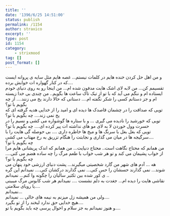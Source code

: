 ```yaml
---
title: ''
date: '1396/6/25 14:51:00'
status: publish
permalink: /1154
author: straxico
excerpt: ''
type: post
id: 1154
category:
    - strixmood
tag: []
post_format: []
---
```

<span>و من اهل حل کردن خنده هایم در کلمات نیستم… غصه هایم مثل سایه ی پروانه ایست که در کنار گهواره ات خوابش برده….</span>  
<span>تقسیمم کن… من لابه لای اشک هایت مدفون شده ام… من اینجا رو به روی دنیای خودم ایستاده ام و ننگم می آید که با تو از تیک تاک ساعت ها بگویم.. من چندی بی خدا زیسته ام و جز دستانم کسی را شکر نگفته ام…. دستانی که حالا دارند یخ می زنند…. از چه بگویم با تو؟</span>  
<span>تویی که صداقت را در چشمان قاصدک ها دیده ای و امید را از خدایی هدیه گرفته ای که یخ نمی زند…. چه بگویم با تو؟</span>  
<span>تویی که خورشید را نادیده می گیری … و با ستاره ها گوشواره می کشی و نسیم را در حسرت وول خوردن لا به لای مو های نداشته ات پیر کرده ای…. چه بگویم با تو؟</span>  
<span>تویی که بغل بغل با سرنگ ها و میخ ها خاطره داری …. بی حوصله گی هایت را با سرگیجه ها در میان می گذاری و نجابتت را هنگام تزریق به رخ مهتاب می کشی….</span>  
<span>چه بگویم با تو؟</span>  
<span>من همانم که محتاج نگاهت است.. محتاج دنیایت… من همانم که اندک پریشانی هایم مرا از خواب پشیمان می کند و تو هر شب خواب با طعم مرگ را چه ساده هضم می کنی…. چه بگویم با تو؟</span>  
<span>هه … آدم های شهر من گارد شخصیتی میگیرند… پشت دنیای ارزشی خود پنهان می شوند… نمی گذارند حسشان را حس کنی… نمی گذارند درکشان کنی…. نمیدانم این گره ی کور شده بین تکثیر سالیان را چگونه وا کنم… نمیدانم ..</span>  
<span>نقاشی هایت را دیده ام… جغدت به دلم نشست …. نمیدانم هر شب کابوس مرگ میبینی یا رویای سلامتی….</span>  
<span>نمیدانم…</span>  
<span>ولی من همیشه زل میزنم به نیمه های خالی … نمیدانم….</span>  
<span>هیچ خدایی حق ندارد لبخند را از تو بگیرد….</span>  
<span>و هنوز نمیدانم به جز سلام و احوال پرسی چه باید بگویم با تو….</span>